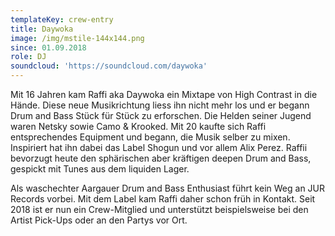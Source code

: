 ```yaml
---
templateKey: crew-entry
title: Daywoka
image: /img/mstile-144x144.png
since: 01.09.2018
role: DJ
soundcloud: 'https://soundcloud.com/daywoka'
---
```

Mit 16 Jahren kam Raffi aka Daywoka ein Mixtape von High Contrast in die Hände. Diese neue Musikrichtung liess ihn nicht mehr los und er begann Drum and Bass Stück für Stück zu erforschen. Die Helden seiner Jugend waren Netsky sowie Camo & Krooked. Mit 20 kaufte sich Raffi entsprechendes Equipment und begann, die Musik selber zu mixen. Inspiriert hat ihn dabei das Label Shogun und vor allem Alix Perez. Raffii bevorzugt heute den sphärischen aber kräftigen deepen Drum and Bass, gespickt mit Tunes aus dem liquiden Lager. 

Als waschechter Aargauer Drum and Bass Enthusiast führt kein Weg an JUR Records vorbei. Mit dem Label kam Raffi daher schon früh in Kontakt. Seit 2018 ist er nun ein Crew-Mitglied und unterstützt beispielsweise bei den Artist Pick-Ups oder an den Partys vor Ort.
